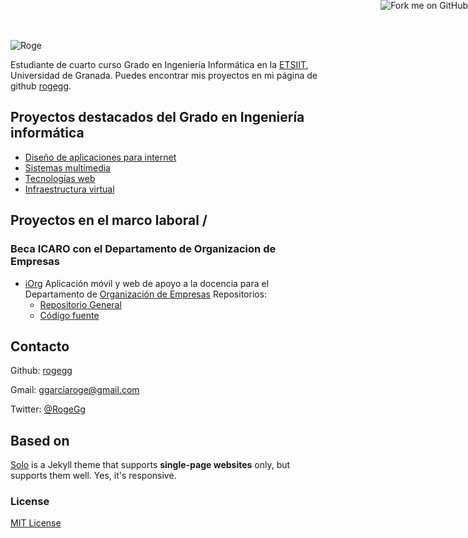 ![Roge](http://rogegg.github.io/rogegg.jpg)

Estudiante de cuarto curso Grado en Ingeniería Informática en la [ETSIIT](http://etsiit.ugr.es/), Universidad de Granada.
Puedes encontrar mis proyectos en mi página de github [rogegg](http://github.com/rogegg).

## Proyectos destacados del Grado en Ingeniería informática

* [Diseño de aplicaciones para internet](https://github.com/rogegg/desarrolloAplicacionesInternet)
* [Sistemas multimedia](https://github.com/rogegg/Sistemas_Multimedia)
* [Tecnologías web](https://github.com/rogegg/Tecnologias_Web)
* [Infraestructura virtual](https://github.com/rogegg/IV-GII-13-14)

## Proyectos en el marco laboral /
### Beca ICARO con el Departamento de Organizacion de Empresas
* [iOrg](http://org-empresas.rhcloud.com/)
  Aplicación móvil y web de apoyo a la docencia para el Departamento de [Organización de Empresas](http://organizacionempresas.ugr.es/)
  Repositorios:
   - [Repositorio General](https://github.com/rogegg/OrganizacionEmpresas)
   - [Código fuente](https://github.com/rogegg/app-org-empresas)

## Contacto

Github: [rogegg](http://github.com/rogegg)

Gmail: [ggarciaroge@gmail.com](mailto:ggarciaroge@gmail.com)

Twitter: [@RogeGg](https://twitter.com/RogeGg)


## Based on

[Solo](http://chibicode.github.io/solo) is a Jekyll theme that supports **single-page websites** only, but supports them well. Yes, it's responsive.

### License

[MIT License](http://chibicode.mit-license.org/)

<a href="https://github.com/rogegg/rogegg.github.io"><img style="position: absolute; top: 0; right: 0; border: 0;" src="https://s3.amazonaws.com/github/ribbons/forkme_right_darkblue_121621.png" alt="Fork me on GitHub"></a>

